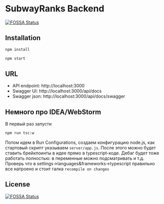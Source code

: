 # SubwayRanks Backend
[![FOSSA Status](https://app.fossa.io/api/projects/git%2Bgithub.com%2FSubwayRanks%2FBackend.svg?type=shield)](https://app.fossa.io/projects/git%2Bgithub.com%2FSubwayRanks%2FBackend?ref=badge_shield)

## Installation

```bash
npm install

npm start
```

## URL

* API endpoint: http://localhost:3000
* Swagger UI: http://localhost:3000/api/docs
* Swagger json: http://localhost:3000/api/docs/swagger

## Немного про IDEA/WebStorm
В первый раз запусти
```bash
npm run tsc:w
```
Потом идем в Run Configurations, создаем конфигурацию node.js, как стартовый скрипт указываем `server/app.js`.
После этого можно будет ставить брейкпоинты в идее прямо в typescript-коде.
Дебаг будет тоже работать полностью: в переменные можно подсматривать и т.д.
Проверь что в settings->languages&frameworks->typescript правильно все натроено и стоит галка `recompile on changes` 


## License
[![FOSSA Status](https://app.fossa.io/api/projects/git%2Bgithub.com%2FSubwayRanks%2FBackend.svg?type=large)](https://app.fossa.io/projects/git%2Bgithub.com%2FSubwayRanks%2FBackend?ref=badge_large)